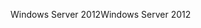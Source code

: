 <span data-ttu-id="cd371-101">Windows Server 2012</span><span class="sxs-lookup"><span data-stu-id="cd371-101">Windows Server 2012</span></span>